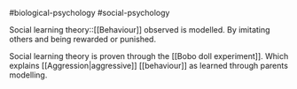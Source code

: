 #biological-psychology 
#social-psychology

Social learning theory::[[Behaviour]] observed is modelled. By imitating others and being rewarded or punished.
<!--SR:!2023-12-27,10,270-->
Social learning theory is proven through the [[Bobo doll experiment]]. Which explains [[Aggression|aggressive]] [[behaviour]] as learned through parents modelling.